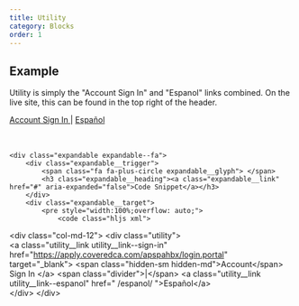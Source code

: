 ```yaml
---
title: Utility 
category: Blocks
order: 1
---
```


## Example

Utility is simply the "Account Sign In" and "Espanol" links combined. On the live site, this can be found in the top right of the header.

<div class="row margin-top-65--desktop">
	<div class="col-md-12">
		<div class="utility">         
			<a class="utility__link utility__link--sign-in" href="https://apply.coveredca.com/apspahbx/login.portal" target="_blank">
				<span class="hidden-sm hidden-md">Account</span> 
				Sign In
			</a>
			<span class="divider">|</span> 
			<a class="utility__link utility__link--espanol" href=" /espanol/ ">Español</a>          
		</div>
	</div><br /><br />

	<div class="expandable expandable--fa">
		<div class="expandable__trigger">
			<span class="fa fa-plus-circle expandable__glyph"> </span>
			<h3 class="expandable__heading"><a class="expandable__link" href="#" aria-expanded="false">Code Snippet</a></h3>
		</div>
		<div class="expandable__target">
			<pre style="width:100%;overflow: auto;">
				<code class="hljs xml">
&lt;div class="col-md-12"&gt;
  &lt;div class="utility"&gt;         
    &lt;a class="utility__link utility__link--sign-in" href="https://apply.coveredca.com/apspahbx/login.portal" target="_blank"&gt;
      &lt;span class="hidden-sm hidden-md"&gt;Account&lt;/span&gt; 
      Sign In
    &lt;/a&gt;
    &lt;span class="divider"&gt;|&lt;/span&gt; 
    &lt;a class="utility__link utility__link--espanol" href=" /espanol/ "&gt;Español&lt;/a&gt;          
  &lt;/div&gt;
&lt;/div&gt;
				</code>
			</pre>
		</div>
	</div>
</div>

